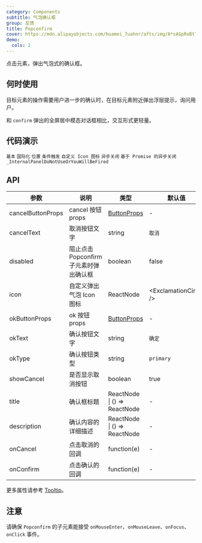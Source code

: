 ```yaml
---
category: Components
subtitle: 气泡确认框
group: 反馈
title: Popconfirm
cover: https://mdn.alipayobjects.com/huamei_7uahnr/afts/img/A*sAGpRoBtTXcAAAAAAAAAAAAADrJ8AQ/original
demo:
  cols: 2
---
```


点击元素，弹出气泡式的确认框。

## 何时使用

目标元素的操作需要用户进一步的确认时，在目标元素附近弹出浮层提示，询问用户。

和 `confirm` 弹出的全屏居中模态对话框相比，交互形式更轻量。

## 代码演示

<!-- prettier-ignore -->
<code src="./demo/basic.tsx">基本</code>
<code src="./demo/locale.tsx">国际化</code>
<code src="./demo/placement.tsx">位置</code>
<code src="./demo/dynamic-trigger.tsx">条件触发</code>
<code src="./demo/icon.tsx">自定义 Icon 图标</code>
<code src="./demo/async.tsx">异步关闭</code>
<code src="./demo/promise.tsx">基于 Promise 的异步关闭</code>
<code src="./demo/render-panel.tsx" debug>_InternalPanelDoNotUseOrYouWillBeFired</code>

## API

| 参数 | 说明 | 类型 | 默认值 | 版本 |
| --- | --- | --- | --- | --- |
| cancelButtonProps | cancel 按钮 props | [ButtonProps](/components/button/#API) | - |  |
| cancelText | 取消按钮文字 | string | `取消` |  |
| disabled | 阻止点击 Popconfirm 子元素时弹出确认框 | boolean | false |  |
| icon | 自定义弹出气泡 Icon 图标 | ReactNode | &lt;ExclamationCircle /> |  |
| okButtonProps | ok 按钮 props | [ButtonProps](/components/button/#API) | - |  |
| okText | 确认按钮文字 | string | `确定` |  |
| okType | 确认按钮类型 | string | `primary` |  |
| showCancel | 是否显示取消按钮 | boolean | true | 4.18.0 |
| title | 确认框标题 | ReactNode \| () => ReactNode | - |  |
| description | 确认内容的详细描述 | ReactNode \| () => ReactNode | - | 5.1.0 |
| onCancel | 点击取消的回调 | function(e) | - |  |
| onConfirm | 点击确认的回调 | function(e) | - |  |

更多属性请参考 [Tooltip](/components/tooltip/#API)。

## 注意

请确保 `Popconfirm` 的子元素能接受 `onMouseEnter`、`onMouseLeave`、`onFocus`、`onClick` 事件。
